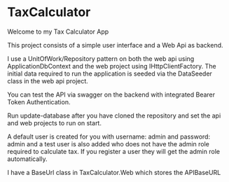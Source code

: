# TaxCalculator
Welcome to my Tax Calculator App

This project consists of a simple user interface and a Web Api as backend.

I use a UnitOfWork/Repository pattern on both the web api using ApplicationDbContext and the web project using IHttpClientFactory. 
The initial data required to run the application is seeded via the DataSeeder class in the web api project.

You can test the API via swagger on the backend with integrated Bearer Token Authentication.

Run update-database after you have cloned the repository and set the api and web projects to run on start.

A default user is created for you with username: admin and password: admin
and a test user is also added who does not have the admin role required to calculate tax.
If you register a user they will get the admin role automatically.

I have a BaseUrl class in TaxCalculator.Web which stores the APIBaseURL

